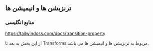 ## ترنزیشن ها و انیمیشن ها

### منابع انگلیسی

https://tailwindcss.com/docs/transition-property

از این بخش به بعد تا Transforms مربوط به ترنزیشن ها و انیمیشن ها می باشد.
